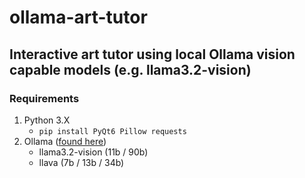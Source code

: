 # ollama-art-tutor
Interactive art tutor using local Ollama vision capable models (e.g. llama3.2-vision)
---
### Requirements
1. Python 3.X
    - `pip install PyQt6 Pillow requests`
2. Ollama ([found here](https://ollama.com))
    - llama3.2-vision (11b / 90b)
    - llava (7b / 13b / 34b)
